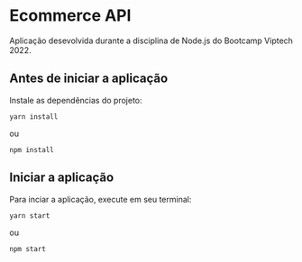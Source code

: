 # Ecommerce API

Aplicação desevolvida durante a disciplina de Node.js do Bootcamp Viptech 2022.

## Antes de iniciar a aplicação

Instale as dependências do projeto:

`yarn install`

ou

`npm install`

## Iniciar a aplicação

Para inciar a aplicação, execute em seu terminal: 

`yarn start`

ou

`npm start`